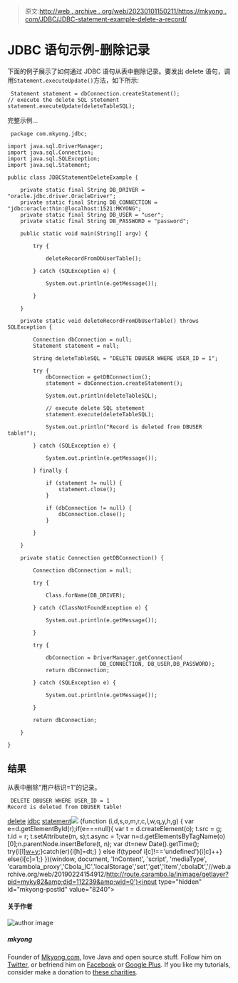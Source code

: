> 原文:[http://web . archive . org/web/20230101150211/https://mkyong . com/JDBC/JDBC-statement-example-delete-a-record/](http://web.archive.org/web/20230101150211/https://mkyong.com/jdbc/jdbc-statement-example-delete-a-record/)

# JDBC 语句示例-删除记录

下面的例子展示了如何通过 JDBC 语句从表中删除记录。要发出 delete 语句，调用`Statement.executeUpdate()`方法，如下所示:

```
 Statement statement = dbConnection.createStatement();
// execute the delete SQL stetement
statement.executeUpdate(deleteTableSQL); 
```

完整示例…

```
 package com.mkyong.jdbc;

import java.sql.DriverManager;
import java.sql.Connection;
import java.sql.SQLException;
import java.sql.Statement;

public class JDBCStatementDeleteExample {

	private static final String DB_DRIVER = "oracle.jdbc.driver.OracleDriver";
	private static final String DB_CONNECTION = "jdbc:oracle:thin:@localhost:1521:MKYONG";
	private static final String DB_USER = "user";
	private static final String DB_PASSWORD = "password";

	public static void main(String[] argv) {

		try {

			deleteRecordFromDbUserTable();

		} catch (SQLException e) {

			System.out.println(e.getMessage());

		}

	}

	private static void deleteRecordFromDbUserTable() throws SQLException {

		Connection dbConnection = null;
		Statement statement = null;

		String deleteTableSQL = "DELETE DBUSER WHERE USER_ID = 1";

		try {
			dbConnection = getDBConnection();
			statement = dbConnection.createStatement();

			System.out.println(deleteTableSQL);

			// execute delete SQL stetement
			statement.execute(deleteTableSQL);

			System.out.println("Record is deleted from DBUSER table!");

		} catch (SQLException e) {

			System.out.println(e.getMessage());

		} finally {

			if (statement != null) {
				statement.close();
			}

			if (dbConnection != null) {
				dbConnection.close();
			}

		}

	}

	private static Connection getDBConnection() {

		Connection dbConnection = null;

		try {

			Class.forName(DB_DRIVER);

		} catch (ClassNotFoundException e) {

			System.out.println(e.getMessage());

		}

		try {

			dbConnection = DriverManager.getConnection(
                             DB_CONNECTION, DB_USER,DB_PASSWORD);
			return dbConnection;

		} catch (SQLException e) {

			System.out.println(e.getMessage());

		}

		return dbConnection;

	}

} 
```

## 结果

从表中删除“用户标识=1”的记录。

```
 DELETE DBUSER WHERE USER_ID = 1
Record is deleted from DBUSER table! 
```

[delete](http://web.archive.org/web/20190224154912/http://www.mkyong.com/tag/delete/) [jdbc](http://web.archive.org/web/20190224154912/http://www.mkyong.com/tag/jdbc/) [statement](http://web.archive.org/web/20190224154912/http://www.mkyong.com/tag/statement/)![](../Images/4ef94fe99b9802155a5f5bf9ae311955.png) (function (i,d,s,o,m,r,c,l,w,q,y,h,g) { var e=d.getElementById(r);if(e===null){ var t = d.createElement(o); t.src = g; t.id = r; t.setAttribute(m, s);t.async = 1;var n=d.getElementsByTagName(o)[0];n.parentNode.insertBefore(t, n); var dt=new Date().getTime(); try{i[l][w+y](h,i[l][q+y](h)+'&amp;'+dt);}catch(er){i[h]=dt;} } else if(typeof i[c]!=='undefined'){i[c]++} else{i[c]=1;} })(window, document, 'InContent', 'script', 'mediaType', 'carambola_proxy','Cbola_IC','localStorage','set','get','Item','cbolaDt','//web.archive.org/web/20190224154912/http://route.carambo.la/inimage/getlayer?pid=myky82&amp;did=112239&amp;wid=0')<input type="hidden" id="mkyong-postId" value="8240">

#### 关于作者

![author image](../Images/18ae4ce7f2f6ef49e9b0a940bca5023e.png)

##### mkyong

Founder of [Mkyong.com](http://web.archive.org/web/20190224154912/http://mkyong.com/), love Java and open source stuff. Follow him on [Twitter](http://web.archive.org/web/20190224154912/https://twitter.com/mkyong), or befriend him on [Facebook](http://web.archive.org/web/20190224154912/http://www.facebook.com/java.tutorial) or [Google Plus](http://web.archive.org/web/20190224154912/https://plus.google.com/110948163568945735692?rel=author). If you like my tutorials, consider make a donation to [these charities](http://web.archive.org/web/20190224154912/http://www.mkyong.com/blog/donate-to-charity/).